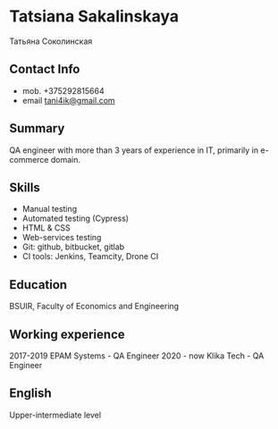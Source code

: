 # Tatsiana Sakalinskaya
Татьяна Соколинская

## Contact Info
* mob. +375292815664
* email tani4ik@gmail.com

## Summary
QA engineer with more than 3 years of experience in IT, primarily in e-commerce domain.

## Skills
* Manual testing
* Automated testing (Cypress)
* HTML & CSS
* Web-services testing
* Git: github, bitbucket, gitlab
* CI tools: Jenkins, Teamcity, Drone CI

## Education
BSUIR, Faculty of Economics and Engineering

## Working experience
2017-2019 EPAM Systems - QA Engineer
2020 - now Klika Tech - QA Engineer


## English
Upper-intermediate level
